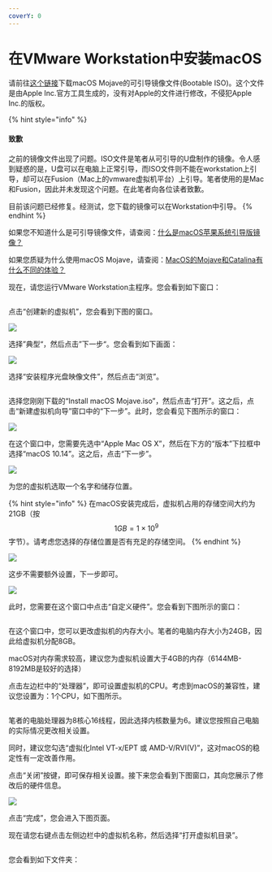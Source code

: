 ```yaml
---
coverY: 0
---
```


# 在VMware Workstation中安装macOS

请前往[这个链接](https://www.123pan.com/s/0pMUVv-i92x)下载macOS Mojave的可引导镜像文件(Bootable ISO)。这个文件是由Apple Inc.官方工具生成的，没有对Apple的文件进行修改，不侵犯Apple Inc.的版权。

{% hint style="info" %}
#### 致歉

之前的镜像文件出现了问题。ISO文件是笔者从可引导的U盘制作的镜像。令人感到疑惑的是，U盘可以在电脑上正常引导，而ISO文件则不能在workstation上引导，却可以在Fusion（Mac上的vmware虚拟机平台）上引导。笔者使用的是Mac和Fusion，因此并未发现这个问题。在此笔者向各位读者致歉。

目前该问题已经修复。经测试，您下载的镜像可以在Workstation中引导。
{% endhint %}

如果您不知道什么是可引导镜像文件，请查阅：[什么是macOS苹果系统引导版镜像？](https://www.loveswo.com/53.html)

如果您质疑为什么使用macOS Mojave，请查阅：[MacOS的Mojave和Catalina有什么不同的体验？](https://www.zhihu.com/question/349685707)

现在，请您运行VMware Workstation主程序。您会看到如下窗口：

<figure><img src="../.gitbook/assets/VMW.png" alt=""><figcaption></figcaption></figure>

点击“创建新的虚拟机”，您会看到下图的窗口。

![](../.gitbook/assets/new-vm-guide.PNG)

选择”典型“，然后点击”下一步“。您会看到如下画面：

![](../.gitbook/assets/NEW-VM.png)

选择“安装程序光盘映像文件”，然后点击“浏览”。

<figure><img src="../.gitbook/assets/choose-ISO.png" alt=""><figcaption></figcaption></figure>

选择您刚刚下载的“Install macOS Mojave.iso”，然后点击“打开”。这之后，点击“新建虚拟机向导”窗口中的“下一步”。此时，您会看见下图所示的窗口：

![](../.gitbook/assets/CHOOSE-OS.png)

在这个窗口中，您需要先选中“Apple Mac OS X”，然后在下方的“版本”下拉框中选择“macOS 10.14”。这之后，点击“下一步”。

![](../.gitbook/assets/NAME-VM.png)



为您的虚拟机选取一个名字和储存位置。

{% hint style="info" %}
在macOS安装完成后，虚拟机占用的存储空间大约为21GB（按$$1GB=1\times10^9$$字节）。请考虑您选择的存储位置是否有充足的存储空间。
{% endhint %}

![](../.gitbook/assets/NEW-VITURAL-DISK.png)

这步不需要额外设置，下一步即可。

![](<../.gitbook/assets/MOD-HW (2).png>)

此时，您需要在这个窗口中点击“自定义硬件”。您会看到下图所示的窗口：

<figure><img src="../.gitbook/assets/MOD-RAM.png" alt=""><figcaption></figcaption></figure>

在这个窗口中，您可以更改虚拟机的内存大小。笔者的电脑内存大小为24GB，因此给虚拟机分配8GB。

macOS对内存需求较高，建议您为虚拟机设置大于4GB的内存（6144MB-8192MB是较好的选择）

点击左边栏中的“处理器”，即可设置虚拟机的CPU。考虑到macOS的兼容性，建议您设置为：1个CPU，如下图所示。

<figure><img src="../.gitbook/assets/MOD-CPU.png" alt=""><figcaption></figcaption></figure>

笔者的电脑处理器为8核心16线程，因此选择内核数量为6。建议您按照自己电脑的实际情况更改相关设置。

同时，建议您勾选“虚拟化Intel VT-x/EPT 或 AMD-V/RVI(V)”，这对macOS的稳定性有一定改善作用。

点击“关闭”按键，即可保存相关设置。接下来您会看到下图窗口，其向您展示了修改后的硬件信息。

![](../.gitbook/assets/MODED-HW.png)

点击“完成”，您会进入下图页面。

现在请您右键点击左侧边栏中的虚拟机名称，然后选择“打开虚拟机目录”。

<figure><img src="../.gitbook/assets/OPEN-VM-PATH.png" alt=""><figcaption></figcaption></figure>

您会看到如下文件夹：

<figure><img src="../.gitbook/assets/START-VM.png" alt=""><figcaption></figcaption></figure>
